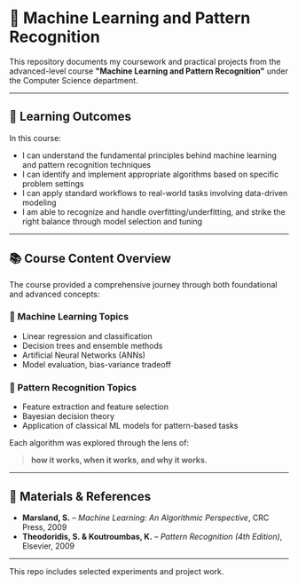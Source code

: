 # 📘 Machine Learning and Pattern Recognition

This repository documents my coursework and practical projects from the advanced-level course **"Machine Learning and Pattern Recognition"** under the Computer Science department.

---

## 🎯 Learning Outcomes

In this course:
- I can understand the fundamental principles behind machine learning and pattern recognition techniques
- I can identify and implement appropriate algorithms based on specific problem settings
- I can apply standard workflows to real-world tasks involving data-driven modeling
- I am able to recognize and handle overfitting/underfitting, and strike the right balance through model selection and tuning

---

## 📚 Course Content Overview

The course provided a comprehensive journey through both foundational and advanced concepts:

### 🔹 Machine Learning Topics
- Linear regression and classification
- Decision trees and ensemble methods
- Artificial Neural Networks (ANNs)
- Model evaluation, bias-variance tradeoff

### 🔹 Pattern Recognition Topics
- Feature extraction and feature selection
- Bayesian decision theory
- Application of classical ML models for pattern-based tasks

Each algorithm was explored through the lens of:  
> **how it works, when it works, and why it works.**

---

## 📝 Materials & References

- **Marsland, S.** – *Machine Learning: An Algorithmic Perspective*, CRC Press, 2009  
- **Theodoridis, S. & Koutroumbas, K.** – *Pattern Recognition (4th Edition)*, Elsevier, 2009  

---

This repo includes selected experiments and project work.

